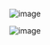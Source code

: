 ![image](https://user-images.githubusercontent.com/60442877/226515806-1ead6afb-b8f5-481b-a523-6802b911b28a.png)

![image](https://user-images.githubusercontent.com/60442877/226516573-63452867-b13b-4560-8c9a-5aa97a0faa9c.png)
